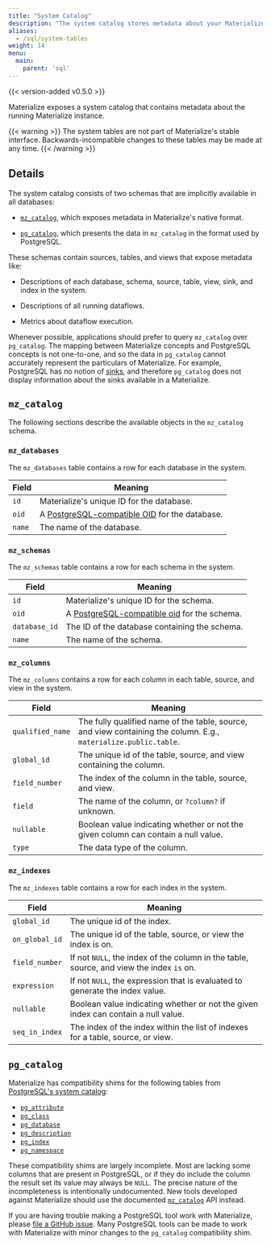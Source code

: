 ```yaml
---
title: "System Catalog"
description: "The system catalog stores metadata about your Materialize instance."
aliases:
  - /sql/system-tables
weight: 14
menu:
  main:
    parent: 'sql'
---
```


{{< version-added v0.5.0 >}}

Materialize exposes a system catalog that contains metadata about the running
Materialize instance.

{{< warning >}}
The system tables are not part of Materialize's stable interface.
Backwards-incompatible changes to these tables may be made at any time.
{{< /warning >}}

## Details

The system catalog consists of two schemas that are implicitly available in
all databases:

  * [`mz_catalog`](#mz_catalog), which exposes metadata in Materialize's
    native format.

  * [`pg_catalog`](#pg_catalog), which presents the data in `mz_catalog` in
    the format used by PostgreSQL.

These schemas contain sources, tables, and views that expose metadata like:

  * Descriptions of each database, schema, source, table, view, sink, and
    index in the system.

  * Descriptions of all running dataflows.

  * Metrics about dataflow execution.

Whenever possible, applications should prefer to query `mz_catalog` over
`pg_catalog`. The mapping between Materialize concepts and PostgreSQL concepts
is not one-to-one, and so the data in `pg_catalog` cannot accurately represent
the particulars of Materialize. For example, PostgreSQL has no notion of
[sinks](/sql/create-sink), and therefore `pg_catalog` does not display
information about the sinks available in a Materialize.

## `mz_catalog`

The following sections describe the available objects in the `mz_catalog`
schema.

### `mz_databases`

The `mz_databases` table contains a row for each database in the system.

Field  | Meaning
-------|----------
`id`   | Materialize's unique ID for the database.
`oid`  | A [PostgreSQL-compatible OID][oid] for the database.
`name` | The name of the database.

### `mz_schemas`

The `mz_schemas` table contains a row for each schema in the system.

Field         | Meaning
--------------|----------
`id`          | Materialize's unique ID for the schema.
`oid`         | A [PostgreSQL-compatible oid][oid] for the schema.
`database_id` | The ID of the database containing the schema.
`name`        | The name of the schema.

### `mz_columns`

The `mz_columns` contains a row for each column in each table, source, and view
in the system.

Field            | Meaning
-----------------|----------
`qualified_name` | The fully qualified name of the table, source, and view containing the column. E.g., `materialize.public.table`.
`global_id`      | The unique id of the table, source, and view containing the column.
`field_number`   | The index of the column in the table, source, and view.
`field`          | The name of the column, or `?column?` if unknown.
`nullable`       | Boolean value indicating whether or not the given column can contain a null value.
`type`           | The data type of the column.

### `mz_indexes`

The `mz_indexes` table contains a row for each index in the system.

Field          | Meaning
---------------|----------
`global_id`    | The unique id of the index.
`on_global_id` | The unique id of the table, source, or view the index is on.
`field_number` | If not `NULL`, the index of the column in the table, source, and view the index `is` on.
`expression`   | If not `NULL`, the expression that is evaluated to generate the index value.
`nullable`     | Boolean value indicating whether or not the given index can contain a null value.
`seq_in_index` | The index of the index within the list of indexes for a table, source, or view.

## `pg_catalog`

Materialize has compatibility shims for the following tables from [PostgreSQL's
system catalog](https://www.postgresql.org/docs/current/catalogs.html):

  * [`pg_attribute`](https://www.postgresql.org/docs/current/catalog-pg-attribute.html)
  * [`pg_class`](https://www.postgresql.org/docs/current/catalog-pg-class.html)
  * [`pg_database`](https://www.postgresql.org/docs/current/catalog-pg-database.html)
  * [`pg_description`](https://www.postgresql.org/docs/current/catalog-pg-description.html)
  * [`pg_index`](https://www.postgresql.org/docs/current/catalog-pg-index.html)
  * [`pg_namespace`](https://www.postgresql.org/docs/current/catalog-pg-namespace.html)

These compatibility shims are largely incomplete. Most are lacking some columns
that are present in PostgreSQL, or if they do include the column the result set
its value may always be `NULL`. The precise nature of the incompleteness is
intentionally undocumented. New tools developed against Materialize should use
the documented [`mz_catalog`](#mz_catalog) API instead.

If you are having trouble making a PostgreSQL tool work with Materialize, please
[file a GitHub issue][gh-issue]. Many PostgreSQL tools can be made to work with
Materialize with minor changes to the `pg_catalog` compatibility shim.

[gh-issue]: https://github.com/MaterializeInc/materialize/issues/new?labels=C-feature&template=feature.md
[oid]: /sql/types/oid
